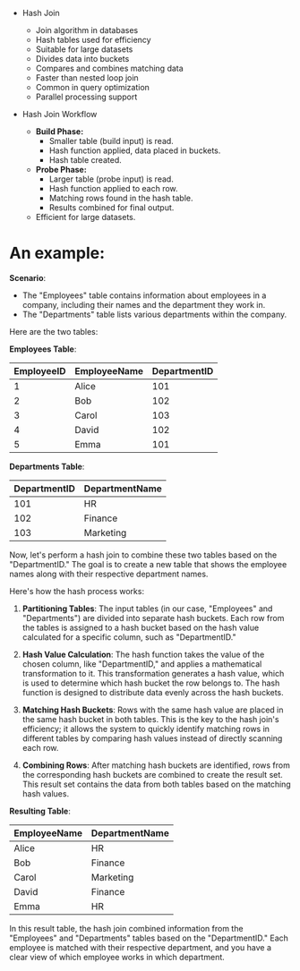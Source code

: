- Hash Join

  - Join algorithm in databases
  - Hash tables used for efficiency
  - Suitable for large datasets
  - Divides data into buckets
  - Compares and combines matching data
  - Faster than nested loop join
  - Common in query optimization
  - Parallel processing support

- Hash Join Workflow

  - **Build Phase:**
    - Smaller table (build input) is read.
    - Hash function applied, data placed in buckets.
    - Hash table created.
  - **Probe Phase:**
    - Larger table (probe input) is read.
    - Hash function applied to each row.
    - Matching rows found in the hash table.
    - Results combined for final output.
  - Efficient for large datasets.


# An example:


**Scenario**:
- The "Employees" table contains information about employees in a company, including their names and the department they work in.
- The "Departments" table lists various departments within the company.

Here are the two tables:

**Employees Table**:

| EmployeeID | EmployeeName | DepartmentID |
|------------|--------------|--------------|
| 1          | Alice        | 101          |
| 2          | Bob          | 102          |
| 3          | Carol        | 103          |
| 4          | David        | 102          |
| 5          | Emma         | 101          |

**Departments Table**:

| DepartmentID | DepartmentName |
|--------------|----------------|
| 101          | HR             |
| 102          | Finance        |
| 103          | Marketing      |

Now, let's perform a hash join to combine these two tables based on the "DepartmentID." The goal is to create a new table that shows the employee names along with their respective department names.

Here's how the hash process works:

1. **Partitioning Tables**: The input tables (in our case, "Employees" and "Departments") are divided into separate hash buckets. Each row from the tables is assigned to a hash bucket based on the hash value calculated for a specific column, such as "DepartmentID."

2. **Hash Value Calculation**: The hash function takes the value of the chosen column, like "DepartmentID," and applies a mathematical transformation to it. This transformation generates a hash value, which is used to determine which hash bucket the row belongs to. The hash function is designed to distribute data evenly across the hash buckets.

3. **Matching Hash Buckets**: Rows with the same hash value are placed in the same hash bucket in both tables. This is the key to the hash join's efficiency; it allows the system to quickly identify matching rows in different tables by comparing hash values instead of directly scanning each row.

4. **Combining Rows**: After matching hash buckets are identified, rows from the corresponding hash buckets are combined to create the result set. This result set contains the data from both tables based on the matching hash values.

**Resulting Table**:

| EmployeeName | DepartmentName |
|--------------|----------------|
| Alice        | HR             |
| Bob          | Finance        |
| Carol        | Marketing      |
| David        | Finance        |
| Emma         | HR             |

In this result table, the hash join combined information from the "Employees" and "Departments" tables based on the "DepartmentID." Each employee is matched with their respective department, and you have a clear view of which employee works in which department.